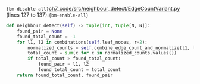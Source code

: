 `{bm-disable-all}`[ch7_code/src/neighbour_detect/EdgeCountVariant.py](ch7_code/src/neighbour_detect/EdgeCountVariant.py) (lines 127 to 137):`{bm-enable-all}`

```python
def neighbour_detect(self) -> tuple[int, tuple[N, N]]:
    found_pair = None
    found_total_count = -1
    for l1, l2 in combinations(self.leaf_nodes, r=2):
        normalized_counts = self.combine_edge_count_and_normalize(l1, l2)
        total_count = sum(c for c in normalized_counts.values())
        if total_count > found_total_count:
            found_pair = l1, l2
            found_total_count = total_count
    return found_total_count, found_pair
```